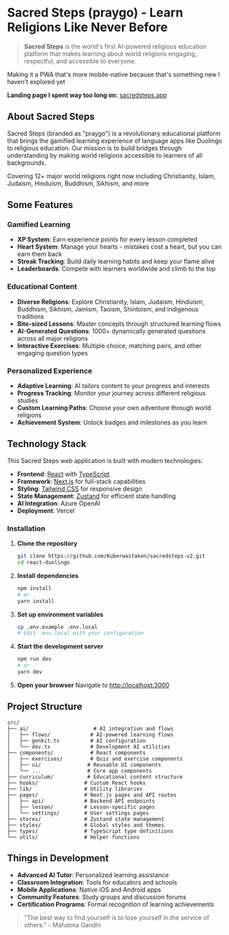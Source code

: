 # Sacred Steps (praygo) - Learn Religions Like Never Before

> **Sacred Steps** is the world's first AI-powered religious education platform that makes learning about world religions engaging, respectful, and accessible to everyone.

Making it a PWA that's more mobile-native because that's something new I haven't explored yet

**Landing page I spent way too long on:** [sacredsteps.app](https://sacredsteps.app)

## About Sacred Steps

Sacred Steps (branded as "praygo") is a revolutionary educational platform that brings the gamified learning experience of language apps like Duolingo to religious education. Our mission is to build bridges through understanding by making world religions accessible to learners of all backgrounds.

Covering 12+ major world religions right now including Christianity, Islam, Judaism, Hinduism, Buddhism, Sikhism, and more

## Some Features

### Gamified Learning
- **XP System**: Earn experience points for every lesson completed
- **Heart System**: Manage your hearts - mistakes cost a heart, but you can earn them back
- **Streak Tracking**: Build daily learning habits and keep your flame alive
- **Leaderboards**: Compete with learners worldwide and climb to the top

### Educational Content
- **Diverse Religions**: Explore Christianity, Islam, Judaism, Hinduism, Buddhism, Sikhism, Jainism, Taoism, Shintoism, and indigenous traditions
- **Bite-sized Lessons**: Master concepts through structured learning flows
- **AI-Generated Questions**: 1000+ dynamically generated questions across all major religions
- **Interactive Exercises**: Multiple choice, matching pairs, and other engaging question types

### Personalized Experience
- **Adaptive Learning**: AI tailors content to your progress and interests
- **Progress Tracking**: Monitor your journey across different religious studies
- **Custom Learning Paths**: Choose your own adventure through world religions
- **Achievement System**: Unlock badges and milestones as you learn

## Technology Stack

This Sacred Steps web application is built with modern technologies:

- **Frontend**: [React](https://react.dev/) with [TypeScript](https://www.typescriptlang.org/)
- **Framework**: [Next.js](https://nextjs.org/) for full-stack capabilities
- **Styling**: [Tailwind CSS](https://tailwindcss.com/) for responsive design
- **State Management**: [Zustand](https://github.com/pmndrs/zustand) for efficient state handling
- **AI Integration**: Azure OpenAI
- **Deployment**: Vercel

### Installation

1. **Clone the repository**
   ```bash
   git clone https://github.com/Kuberwastaken/sacredsteps-v2.git
   cd react-duolingo
   ```

2. **Install dependencies**
   ```bash
   npm install
   # or
   yarn install
   ```

3. **Set up environment variables**
   ```bash
   cp .env.example .env.local
   # Edit .env.local with your configuration
   ```

4. **Start the development server**
   ```bash
   npm run dev
   # or
   yarn dev
   ```

5. **Open your browser**
   Navigate to [http://localhost:3000](http://localhost:3000)

## Project Structure

```
src/
├── ai/                     # AI integration and flows
│   ├── flows/             # AI-powered learning flows
│   ├── genkit.ts          # AI configuration
│   └── dev.ts             # Development AI utilities
├── components/            # React components
│   ├── exercises/         # Quiz and exercise components
│   ├── ui/               # Reusable UI components
│   └── ...               # Core app components
├── curriculum/           # Educational content structure
├── hooks/               # Custom React hooks
├── lib/                 # Utility libraries
├── pages/               # Next.js pages and API routes
│   ├── api/             # Backend API endpoints
│   ├── lesson/          # Lesson-specific pages
│   └── settings/        # User settings pages
├── stores/              # Zustand state management
├── styles/              # Global styles and themes
├── types/               # TypeScript type definitions
└── utils/               # Helper functions
```

## Things in Development

- **Advanced AI Tutor**: Personalized learning assistance
- **Classroom Integration**: Tools for educators and schools
- **Mobile Applications**: Native iOS and Android apps
- **Community Features**: Study groups and discussion forums
- **Certification Programs**: Formal recognition of learning achievements

> "The best way to find yourself is to lose yourself in the service of others." - Mahatma Gandhi
